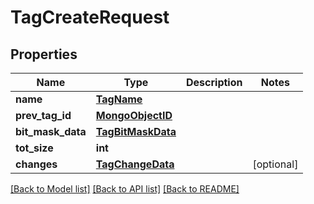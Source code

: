 # TagCreateRequest

## Properties
Name | Type | Description | Notes
------------ | ------------- | ------------- | -------------
**name** | [**TagName**](TagName.md) |  | 
**prev_tag_id** | [**MongoObjectID**](MongoObjectID.md) |  | 
**bit_mask_data** | [**TagBitMaskData**](TagBitMaskData.md) |  | 
**tot_size** | **int** |  | 
**changes** | [**TagChangeData**](TagChangeData.md) |  | [optional] 

[[Back to Model list]](../README.md#documentation-for-models) [[Back to API list]](../README.md#documentation-for-api-endpoints) [[Back to README]](../README.md)

